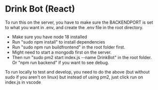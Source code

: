 # Drink Bot (React)

To run this on the server, you have to make sure the BACKENDPORT is set to what you want in .env, and create the .env file in the root directory.
- Make sure you have node 18 installed
- Run "sudo npm install" to install dependencies
- Run "sudo npm run buildfrontend" in the root folder first.
- Might need to start a mongodb first on the server.
- Then run "sudo pm2 start index.js --name DrinkBot" in the root folder. Or "npm run backend" if you want to see debug.

To run locally to test and develop, you need to do the above (but without sudo if you aren't on linux)
but instead of using pm2, just click run on index.js in vscode
